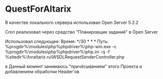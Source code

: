 # QuestForAltarix
В качестве локального сервера использовал Open Server 5.2.2

Cron реализовал через средство "Планировщик заданий" в Open Server

Использовал следующее:
Время: */30 * * *
Путь: %progdir%\modules\php\%phpdriver%\php-win.exe -c %progdir%\modules\php\%phpdriver%\php.ini -q -f %sitedir%\foraltarix.ru\WSDLRequestSenderController.php

в Данный момент занимаюсь "причёсыванием" этого Проекта и добавлением обработки Header'ов
